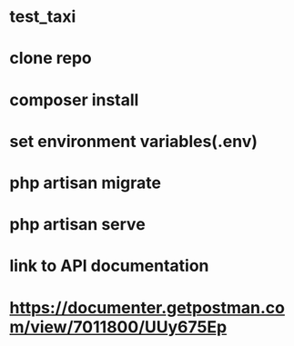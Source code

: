 # test_taxi

# clone repo
# composer install
# set environment variables(.env)
# php artisan migrate
# php artisan serve
# link to API documentation

# https://documenter.getpostman.com/view/7011800/UUy675Ep
